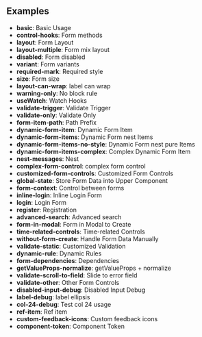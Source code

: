 ## Examples

- **basic**: Basic Usage
- **control-hooks**: Form methods
- **layout**: Form Layout
- **layout-multiple**: Form mix layout
- **disabled**: Form disabled
- **variant**: Form variants
- **required-mark**: Required style
- **size**: Form size
- **layout-can-wrap**: label can wrap
- **warning-only**: No block rule
- **useWatch**: Watch Hooks
- **validate-trigger**: Validate Trigger
- **validate-only**: Validate Only
- **form-item-path**: Path Prefix
- **dynamic-form-item**: Dynamic Form Item
- **dynamic-form-items**: Dynamic Form nest Items
- **dynamic-form-items-no-style**: Dynamic Form nest pure Items
- **dynamic-form-items-complex**: Complex Dynamic Form Item
- **nest-messages**: Nest
- **complex-form-control**: complex form control
- **customized-form-controls**: Customized Form Controls
- **global-state**: Store Form Data into Upper Component
- **form-context**: Control between forms
- **inline-login**: Inline Login Form
- **login**: Login Form
- **register**: Registration
- **advanced-search**: Advanced search
- **form-in-modal**: Form in Modal to Create
- **time-related-controls**: Time-related Controls
- **without-form-create**: Handle Form Data Manually
- **validate-static**: Customized Validation
- **dynamic-rule**: Dynamic Rules
- **form-dependencies**: Dependencies
- **getValueProps-normalize**: getValueProps + normalize
- **validate-scroll-to-field**: Slide to error field
- **validate-other**: Other Form Controls
- **disabled-input-debug**: Disabled Input Debug
- **label-debug**: label ellipsis
- **col-24-debug**: Test col 24 usage
- **ref-item**: Ref item
- **custom-feedback-icons**: Custom feedback icons
- **component-token**: Component Token
